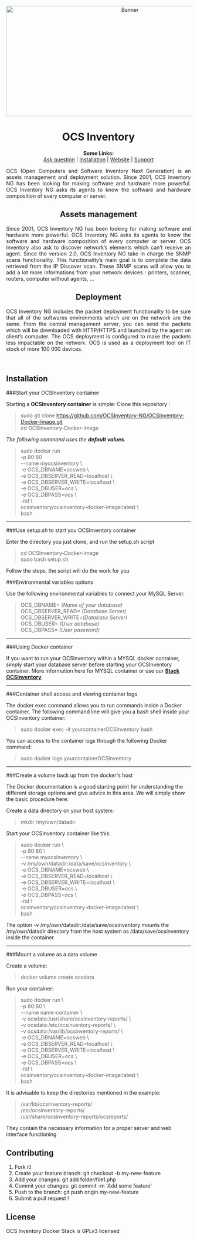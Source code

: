 
<p align="center">
  <img src="https://cdn.ocsinventory-ng.org/common/banners/banner660px.png" height=300 width=660 alt="Banner">
</p>

<h1 align="center">OCS Inventory</h1>
<p align="center">
  <b>Some Links:</b><br>
  <a href="http://ask.ocsinventory-ng.org">Ask question</a> |
  <a href="#COMMING_SOON_STAY_CONNECTED">Installation</a> |
  <a href="http://www.ocsinventory-ng.org/?utm_source=github-ocs">Website</a> |
  <a href="https://www.factorfx.com/ocs-en">Support</a>
</p>

<p align='justify'>
OCS (Open Computers and Software Inventory Next Generation) is an assets management and deployment solution.
Since 2001, OCS Inventory NG has been looking for making software and hardware more powerful.
OCS Inventory NG asks its agents to know the software and hardware composition of every computer or server.
</p>




<h2 align="center">Assets management</h2>
<p align='justify'>
Since 2001, OCS Inventory NG has been looking for making software and hardware more powerful. OCS Inventory NG asks its agents to know the software and hardware composition of every computer or server. OCS Inventory also ask to discover network’s elements which can’t receive an agent. Since the version 2.0, OCS Inventory NG take in charge the SNMP scans functionality.
This functionality’s main goal is to complete the data retrieved from the IP Discover scan. These SNMP scans will allow you to add a lot more informations from your network devices : printers, scanner, routers, computer without agents, …
</p>

<h2 align="center">Deployment</h2>
<p align='justify'>
OCS Inventory NG includes the packet deployment functionality to be sure that all of the softwares environments which are on the network are the same. From the central management server, you can send the packets which will be downloaded with HTTP/HTTPS and launched by the agent on client’s computer. The OCS deployment is configured to make the packets less impactable on the network. OCS is used as a deployment tool on IT stock of more 100 000 devices.
</p>
<br />

## Installation
###Start your OCSInventory container

Starting a **OCSInventory container** is simple:
Clone this repository :

> sudo git clone https://github.com/OCSInventory-NG/OCSInventory-Docker-Image.git <br>
> cd OCSInventory-Docker-Image <br>


*The following command uses the **default values**.*

> sudo docker run \
> -p 80:80 \
> --name myocsinventory \   
> -e OCS_DBNAME=ocsweb \   
> -e OCS_DBSERVER_READ=localhost \   
> -e OCS_DBSERVER_WRITE=localhost \   
> -e OCS_DBUSER=ocs \   
> -e OCS_DBPASS=ocs \   
> -itd \   
> ocsinventory/ocsinventory-docker-image:latest \ <br>
> bash

----------
###Use setup.sh to start you OCSInventory container

Enter the directory you just clone, and run the setup.sh script

> cd OCSInventory-Docker-Image <br>
> sudo bash setup.sh <br>

Follow the steps, the script will do the work for you

###Environmental variables options

Use the following environmental variables to connect your MySQL Server.

> OCS_DBNAME= *(Name of your database)* <br>
> OCS_DBSERVER_READ= *(Database Server)* <br>
> OCS_DBSERVER_WRITE=*(Database Server)* <br>
> OCS_DBUSER= *(User database)* <br>
> OCS_DBPASS= *(User password)* <br>

----------

###Using Docker container

If you want to run your OCSInventory within a MYSQL docker container, simply start your database server before starting your OCSInventory container. More information here for MYSQL container or use our **[Stack OCSInventory](https://github.com/OCSInventory-NG/OCSInventory-Docker-Stack.git)**.

----------

###Container shell access and viewing container logs

The docker exec command allows you to run commands inside a Docker container. The following command line will give you a bash shell inside your OCSInventory container:

> sudo docker exec -it yourcontainerOCSInventory bash

You can access to the container logs through the following Docker command:

> sudo docker logs yourcontainerOCSInventory

----------

###Create a volume back up from the docker's host

The Docker documentation is a good starting point for understanding the different storage options and give advice in this area. We will simply show the basic procedure here:

Create a data directory on your host system:

> mkdir /my/own/datadir

Start your OCSInventory container like this:

> sudo docker run \ <br>
> -p 80:80 \ <br>
> --name myocsinventory \ <br>
> -v /my/own/datadir:/data/save/ocsinventory \ <br>
> -e OCS_DBNAME=ocsweb \ <br>
> -e OCS_DBSERVER_READ=localhost \ <br>
> -e OCS_DBSERVER_WRITE=localhost \ <br>
> -e OCS_DBUSER=ocs \ <br>
> -e OCS_DBPASS=ocs \ <br>
> -itd \ <br>
> ocsinventory/ocsinventory-docker-image:latest \ <br>
> bash <br>

The  option -v /my/own/datadir:/data/save/ocsinventory mounts the /my/own/datadir directory from the host system as /data/save/ocsinventory inside the container.

----------

###Mount a volume as a data volume

Create a volume:

> docker volume create ocsdata

Run your container:

> sudo docker run \ <br>
> -p 80:80 \ <br>
> --name name-container \ <br>
> -v ocsdata:/usr/share/ocsinventory-reports/ \ <br>
> -v ocsdata:/etc/ocsinventory-reports/ \ <br>
> -v ocsdata:/var/lib/ocsinventory-reports/ \ <br>
> -e OCS_DBNAME=ocsweb \ <br>
> -e OCS_DBSERVER_READ=localhost \ <br>
> -e OCS_DBSERVER_WRITE=localhost \ <br>
> -e OCS_DBUSER=ocs \ <br>
> -e OCS_DBPASS=ocs \ <br>
> -itd \ <br>
> ocsinventory/ocsinventory-docker-image:latest \ <br>
> bash <br>

It is advisable to keep the directories mentioned in the example:

> /var/lib/ocsinventory-reports/ <br>
> /etc/ocsinventory-reports/ <br>
> /usr/share/ocsinventory-reports/ocsreports/ <br>

They contain the necessary information for a proper server and web interface functioning

## Contributing

1. Fork it!
2. Create your feature branch: git checkout -b my-new-feature
3. Add your changes: git add folder/file1.php
4. Commit your changes: git commit -m 'Add some feature'
5. Push to the branch: git push origin my-new-feature
6. Submit a pull request !


## License

OCS Inventory Docker Stack is GPLv3 licensed
